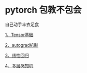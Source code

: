 # pytorch 包教不包会


自己动手丰衣足食

[1、Tensor基础](./1、Tensor基础.ipynb)


[2、autograd机制](./2、autograd机制.ipynb)


[3、线性回归](./3、线性回归.ipynb)


[4、多层感知机](./4、多层感知机.ipynb)